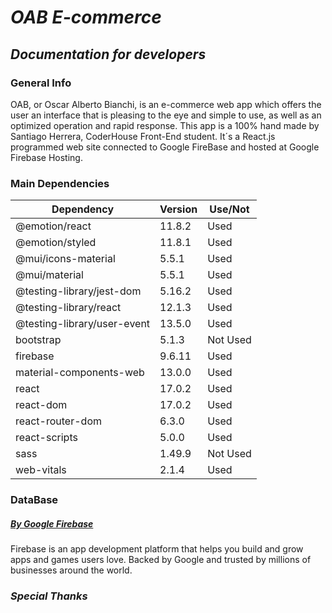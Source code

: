 # *OAB E-commerce*
## *Documentation for developers*
### General Info
OAB, or Oscar Alberto Bianchi, is an e-commerce web app which offers the user an interface that is pleasing to the eye and simple to use, as well as an optimized operation and rapid response. This app is a 100% hand made by Santiago Herrera, CoderHouse Front-End student. It´s a React.js programmed web site connected to Google FireBase and hosted at Google Firebase Hosting.

### Main Dependencies
| Dependency | Version | Use/Not |
|---|---|---|
| @emotion/react | 11.8.2 | Used |
| @emotion/styled | 11.8.1 | Used |
| @mui/icons-material | 5.5.1 | Used |
| @mui/material | 5.5.1 | Used |
| @testing-library/jest-dom | 5.16.2 | Used |
| @testing-library/react | 12.1.3 | Used |
| @testing-library/user-event | 13.5.0 | Used |
| bootstrap | 5.1.3 | Not Used |
| firebase | 9.6.11 | Used |
| material-components-web | 13.0.0 | Used |
| react | 17.0.2 | Used |
| react-dom | 17.0.2 | Used |
| react-router-dom | 6.3.0 |  Used |
| react-scripts | 5.0.0 | Used |
| sass | 1.49.9 | Not Used |
| web-vitals| 2.1.4 | Used |
### DataBase
##### *[By Google Firebase](https://firebase.google.com/?hl=es-419&gclid=Cj0KCQjwsdiTBhD5ARIsAIpW8CKOs12xLfWTHHZpX_QNoCgrNq_3L9DATS2I2zktj5Q87aNOUi0Qj_YaAn_kEALw_wcB&gclsrc=aw.ds)*
Firebase is an app development platform that helps you build and grow apps and games users love. Backed by Google and trusted by millions of businesses around the world.


### *Special Thanks*
